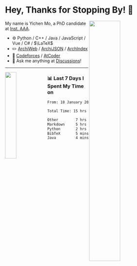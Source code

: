 # Hey, Thanks for Stopping By! 🦭

<picture>
    <source media="(prefers-color-scheme: dark)" srcset="https://github-readme-stats.vercel.app/api?username=amomorning&show_icons=true&theme=noctis_minimus&hide=issues">
    <img align="right" width="45%" src="https://github-readme-stats.vercel.app/api?username=amomorning&show_icons=true&theme=graywhite&hide=issues">
</picture>


My name is Yichen Mo, a PhD candidate at [Inst. AAA](https://archialgo.com).

-   :gear: Python / C++ / Java / JavaScript / Vue / C# / $\LaTeX$ 
-   :pencil2: [ArchiWeb](https://web.archialgo.com) / [ArchiJSON](https://www.food4rhino.com/en/app/archijson) / [ArchIndex](https://index.archialgo.com/) 
-   :abacus: [Codeforces](https://codeforces.com/profile/LaPluma) / [AtCoder](https://atcoder.jp/users/amomorning)
-   :thought_balloon: Ask me anything at [Discussions](https://github.com/amomorning/amomorning/discussions/new)!


---

<picture>
    <source media="(prefers-color-scheme: dark)" srcset="https://github-readme-stats.vercel.app/api/top-langs/?username=amomorning&hide=Mathematica&theme=noctis_minimus">
    <img align="left" width="27%" src="https://github-readme-stats.vercel.app/api/top-langs/?username=amomorning&hide=Mathematica&theme=graywhite">
</picture>

  
### 📊 Last 7 Days I Spent My Time on

<!--START_SECTION:waka-->

```txt
From: 18 January 2024 - To: 25 January 2024

Total Time: 15 hrs 38 mins

Other        7 hrs 11 mins   ███████████▒░░░░░░░░░░░░░   45.97 %
Markdown     5 hrs 38 mins   █████████░░░░░░░░░░░░░░░░   36.08 %
Python       2 hrs 34 mins   ████░░░░░░░░░░░░░░░░░░░░░   16.50 %
BibTeX       5 mins          ░░░░░░░░░░░░░░░░░░░░░░░░░   00.56 %
Java         4 mins          ░░░░░░░░░░░░░░░░░░░░░░░░░   00.51 %
```

<!--END_SECTION:waka-->　　
